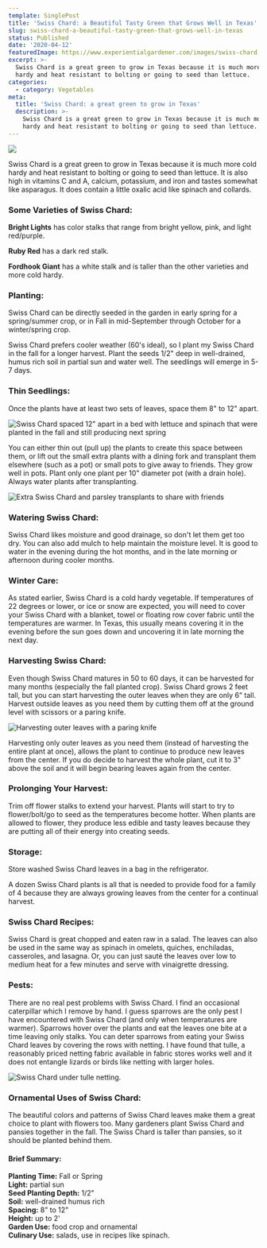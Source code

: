 ```yaml
---
template: SinglePost
title: 'Swiss Chard: a Beautiful Tasty Green that Grows Well in Texas'
slug: swiss-chard-a-beautiful-tasty-green-that-grows-well-in-texas
status: Published
date: '2020-04-12'
featuredImage: https://www.experientialgardener.com/images/swiss-chard.jpg
excerpt: >-
  Swiss Chard is a great green to grow in Texas because it is much more cold
  hardy and heat resistant to bolting or going to seed than lettuce. 
categories:
  - category: Vegetables
meta:
  title: 'Swiss Chard: a great green to grow in Texas'
  description: >-
    Swiss Chard is a great green to grow in Texas because it is much more cold
    hardy and heat resistant to bolting or going to seed than lettuce.
---
```

![](/images/swiss-chard.jpg)

Swiss Chard is a great green to grow in Texas because it is much more cold hardy and heat resistant to bolting or going to seed than lettuce. It is also high in vitamins C and A, calcium, potassium, and iron and tastes somewhat like asparagus. It does contain a little oxalic acid like spinach and collards. 

### Some Varieties of Swiss Chard:

**Bright Lights** has color stalks that range from bright yellow, pink, and light red/purple.  

**Ruby Red** has a dark red stalk. 

**Fordhook Giant** has a white stalk and is taller than the other varieties and more cold hardy.

### Planting:

Swiss Chard can be directly seeded in the garden in early spring for a spring/summer crop, or in Fall in mid-September through October for a winter/spring crop.

Swiss Chard prefers cooler weather (60's ideal), so I plant my Swiss Chard in the fall for a longer harvest. Plant the seeds 1/2" deep in well-drained, humus rich soil in partial sun and water well. The seedlings will emerge in 5-7 days. 

### Thin Seedlings:

Once the plants have at least two sets of leaves, space them 8" to 12" apart. 

![Swiss Chard spaced 12" apart in a bed with lettuce and spinach that were planted in the fall and still producing next spring](/images/winter-greens.jpg "Swiss Chard spaced 12 apart in a bed with lettuce and spinach that were planted in the fall and still producing next spring")

You can either thin out (pull up) the plants to create this space between them, or lift out the small extra plants with a dining fork and transplant them elsewhere (such as a pot) or small pots to give away to friends. They grow well in pots. Plant only one plant per 10" diameter pot (with a drain hole). Always water plants after transplanting. 

![Extra Swiss Chard and parsley transplants to share with friends](/images/extra-swiss-chard-transplants.jpg "Extra Swiss Chard and parsley transplants to share with friends")

### Watering Swiss Chard:

Swiss Chard likes moisture and good drainage, so don't let them get too dry. You can also add mulch to help maintain the moisture level. It is good to water in the evening during the hot months, and in the late morning or afternoon during cooler months. 

### Winter Care:

As stated earlier, Swiss Chard is a cold hardy vegetable. If temperatures of 22 degrees or lower, or ice or snow are expected, you will need to cover your Swiss Chard with a blanket, towel or floating row cover fabric until the temperatures are warmer. In Texas, this usually means covering it in the evening before the sun goes down and uncovering it in late morning the next day. 

### Harvesting Swiss Chard:

Even though Swiss Chard matures in 50 to 60 days, it can be harvested for many months (especially the fall planted crop).  Swiss Chard grows 2 feet tall, but you can start harvesting the outer leaves when they are only 6" tall. Harvest outside leaves as you need them by cutting them off at the ground level with scissors or a paring knife.

![Harvesting outer leaves with a paring knife](/images/swiss-chard-harvesting.jpg "Harvesting outer leaves with a paring knife")

Harvesting only outer leaves as you need them (instead of harvesting the entire plant at once), allows the plant to continue to produce new leaves from the center.  If you do decide to harvest the whole plant, cut it to 3" above the soil and it will begin bearing leaves again from the center.   

### Prolonging Your Harvest:

Trim off flower stalks to extend your harvest. Plants will start to try to flower/bolt/go to seed as the temperatures become hotter. When plants are allowed to flower, they produce less edible and tasty leaves because they are putting all of their energy into creating seeds. 

### Storage:

Store washed Swiss Chard leaves in a bag in the refrigerator.

A dozen Swiss Chard plants is all that is needed to  provide food for a family of 4 because they are always growing leaves from the center for a continual harvest. 

### Swiss Chard Recipes:

Swiss Chard is great chopped and eaten raw in a salad.  The leaves can also be used in the same way as spinach in omelets, quiches, enchiladas, casseroles, and lasagna.  Or, you can just sauté the leaves over low to medium heat for a few minutes and serve with vinaigrette dressing.

### Pests:

There are no real pest problems with Swiss Chard.  I find an occasional caterpillar which I remove by hand.  I guess sparrows are the only pest I have encountered with Swiss Chard (and only when temperatures are warmer). Sparrows hover over the plants and eat the leaves one bite at a time leaving only stalks. You can deter sparrows from eating your Swiss Chard leaves by covering the rows with netting. I have found that tulle, a reasonably priced netting fabric available in fabric stores works well and it does not entangle lizards or birds like netting with larger holes. 

![Swiss Chard under tulle netting.](/images/swiss-chard-netting.jpg "Swiss Chard under tulle netting.")

### Ornamental Uses of Swiss Chard:

The beautiful colors and patterns of Swiss Chard leaves make them a great choice to plant with flowers too. Many gardeners plant Swiss Chard and pansies together in the fall. The Swiss Chard is taller than pansies, so it should be planted behind them.


#### Brief Summary:

**Planting Time:** Fall or Spring\
**Light:** partial sun\
**Seed Planting Depth:** 1/2"\
**Soil:** well-drained humus rich\
**Spacing:** 8" to 12"\
**Height:** up to 2'\
**Garden Use:** food crop and ornamental\
**Culinary Use:** salads, use in recipes like spinach.
